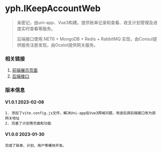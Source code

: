 # yph.IKeepAccountWeb
>亲密记，由uni-app、Vue3构建。提供账单记录和查看、收支计划管理及进度实时查看等服务。
>
>后端接口使用.NET6 + MongoDB + Redis + RabbitMQ 实现，由Consul提供服务注册发现，由Ocelot提供网关服务。

### 相关链接
1. [前端展示页面](http://106.13.10.198:2023/)
2. [后端接口](http://106.13.10.198:8030/)

### 版本信息
#### V1.0.1 2023-02-08
```
1. 添加了vite.config.js文件，解决Uni-app在Vue3跨域问题，改进后调后端接口改为调网关地址
2. 完善了计划等页面和功能
```
#### V1.0.0 2023-01-30
```
完成了账单、计划、用户等模块开发。
```
